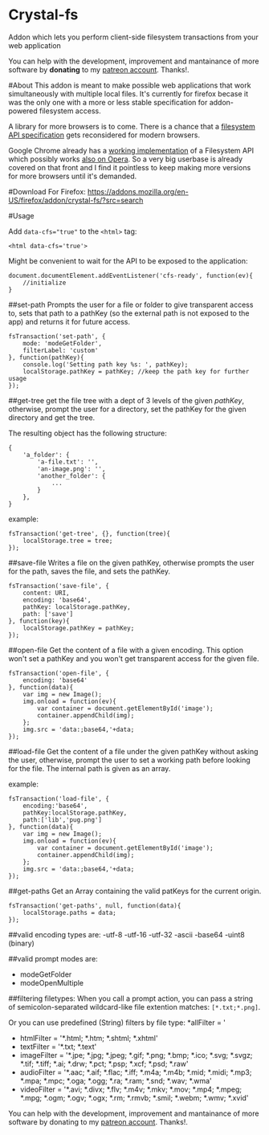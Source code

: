 # Crystal-fs
Addon which lets you perform client-side filesystem transactions from your web application

You can help with the development, improvement and mantainance of more software by **donating** to my [patreon account](http://patreon.com/lexas). Thanks!.

#About
This addon is meant to make possible web applications that work simultaneously with multiple local files. It's currently for firefox becase it was the only one with a more or less stable specification for addon-powered filesystem access.

A library for more browsers is to come. There is a chance that a [filesystem API specification](http://dev.w3.org/2009/dap/file-system/pub/FileSystem/) gets reconsidered for modern browsers. 

Google Chrome already has a [working implementation](https://developer.chrome.com/apps/fileSystem) of a Filesystem API which possibly works [also on Opera](https://developer.mozilla.org/en-US/docs/WebGuide/API/File_System#Browser_compatibility). So a very big userbase is already covered on that front and I find it pointless to keep making more versions for more browsers until it's demanded.

#Download
For Firefox: https://addons.mozilla.org/en-US/firefox/addon/crystal-fs/?src=search

#Usage

Add `data-cfs="true"` to the `<html>` tag:

``` <html data-cfs='true'> ```

Might be convenient to wait for the API to be exposed to the application:
```
document.documentElement.addEventListener('cfs-ready', function(ev){
	//initialize
}
```

##set-path
Prompts the user for a file or folder to give transparent access to, sets that path to a pathKey (so the external path is not exposed to the app) and returns it for future access.
```
fsTransaction('set-path', {
	mode: 'modeGetFolder',
	filterLabel: 'custom'
}, function(pathKey){
	console.log('Setting path key %s: ', pathKey);
	localStorage.pathKey = pathKey; //keep the path key for further usage
});
```

##get-tree
get the file tree with a dept of 3 levels of the given *pathKey*, otherwise, prompt the user for a directory, set the pathKey for the given directory and get the tree.

The resulting object has the following structure:
```
{
	'a_folder': {
		'a-file.txt': '',
		'an-image.png': '',
		'another_folder': {
			...
		}
	},
}
```

example:
```
fsTransaction('get-tree', {}, function(tree){
	localStorage.tree = tree;
});
```

##save-file
Writes a file on the given pathKey, otherwise prompts the user for the path, saves the file, and sets the pathKey.
```
fsTransaction('save-file', {
	content: URI,
	encoding: 'base64',
	pathKey: localStorage.pathKey,
	path: ['save']
}, function(key){
	localStorage.pathKey = pathKey;
});
```

##open-file
Get the content of a file with a given encoding. This option won't set a pathKey and you won't get transparent access for the given file.

```
fsTransaction('open-file', {
	encoding: 'base64'
}, function(data){
	var img = new Image();
	img.onload = function(ev){
		var container = document.getElementById('image');
		container.appendChild(img);
	};
	img.src = 'data:;base64,'+data;
});
```

##load-file
Get the content of a file under the given pathKey without asking the user, otherwise, prompt the user to set a working path before looking for the file. The internal path is given as an array.

example:
```
fsTransaction('load-file', {
	encoding:'base64',
	pathKey:localStorage.pathKey,
	path:['lib','pug.png']
}, function(data){
	var img = new Image();
	img.onload = function(ev){
	    var container = document.getElementById('image');
	    container.appendChild(img);
	};
	img.src = 'data:;base64,'+data;
});
```

##get-paths
Get an Array containing the valid patKeys for the current origin.
```
fsTransaction('get-paths', null, function(data){
	localStorage.paths = data;
});
```

##valid encoding types are:
-utf-8
-utf-16
-utf-32
-ascii
-base64
-uint8 (binary)

##valid prompt modes are:
- modeGetFolder
- modeOpenMultiple

##filtering filetypes:
When you call a prompt action, you can pass a string of semicolon-separated wildcard-like file extention matches: `[*.txt;*.png]`.

Or you can use predefined (String) filters by file type: 
*allFilter = '
- htmlFilter = '*.html; *.htm; *.shtml; *.xhtml'
- textFilter = '*.txt; *.text'
- imageFilter = '*.jpe; *.jpg; *.jpeg; *.gif; *.png; *.bmp; *.ico; *.svg; *.svgz; *.tif; *.tiff; *.ai; *.drw; *.pct; *.psp; *.xcf; *.psd; *.raw'
- audioFilter = '*.aac; *.aif; *.flac; *.iff; *.m4a; *.m4b; *.mid; *.midi; *.mp3; *.mpa; *.mpc; *.oga; *.ogg; *.ra; *.ram; *.snd; *.wav; *.wma'
- videoFilter = '*.avi; *.divx; *.flv; *.m4v; *.mkv; *.mov; *.mp4; *.mpeg; *.mpg; *.ogm; *.ogv; *.ogx; *.rm; *.rmvb; *.smil; *.webm; *.wmv; *.xvid'


You can help with the development, improvement and mantainance of more software by donating to my [patreon account](http://patreon.com/lexas). Thanks!.


